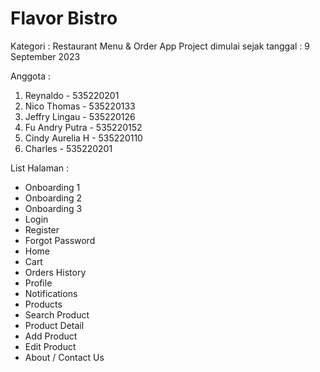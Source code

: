 # Flavor Bistro

Kategori : Restaurant Menu & Order App
Project dimulai sejak tanggal : 9 September 2023

Anggota :

1. Reynaldo - 535220201
2. Nico Thomas - 535220133
3. Jeffry Lingau - 535220126
4. Fu Andry Putra - 535220152
5. Cindy Aurelia H - 535220110
6. Charles - 535220201

List Halaman :

- Onboarding 1
- Onboarding 2
- Onboarding 3
- Login
- Register
- Forgot Password
- Home
- Cart
- Orders History
- Profile
- Notifications
- Products
- Search Product
- Product Detail
- Add Product
- Edit Product
- About / Contact Us
